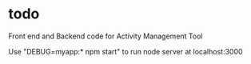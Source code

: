 # todo
Front end and Backend code for Activity Management Tool


Use "DEBUG=myapp:* npm start" to run node server at localhost:3000
